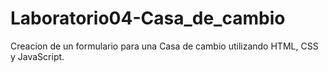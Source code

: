 # Laboratorio04-Casa_de_cambio
Creacion de un formulario para una Casa de cambio utilizando HTML, CSS y JavaScript.
